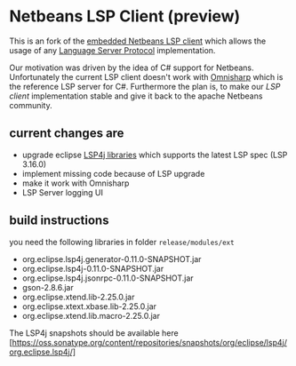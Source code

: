 # Netbeans LSP Client (preview)

This is an fork of the [embedded Netbeans LSP client](https://github.com/apache/netbeans/tree/master/ide/lsp.client) 
which allows the usage of any [Language Server Protocol](https://microsoft.github.io/language-server-protocol/) implementation.

Our motivation was driven by the idea of C# support for Netbeans. Unfortunately the current LSP client doesn't work
with [Omnisharp](https://github.com/OmniSharp/omnisharp-roslyn) which is the reference LSP server for C#.
Furthermore the plan is, to make our _LSP client_ implementation stable and give it back to the 
apache Netbeans community.

## current changes are

- upgrade eclipse [LSP4j libraries](https://github.com/eclipse/lsp4j) which supports the latest LSP spec (LSP 3.16.0) 
- implement missing code because of LSP upgrade
- make it work with Omnisharp
- LSP Server logging UI

## build instructions

you need the following libraries in folder `release/modules/ext`

- org.eclipse.lsp4j.generator-0.11.0-SNAPSHOT.jar
- org.eclipse.lsp4j-0.11.0-SNAPSHOT.jar
- org.eclipse.lsp4j.jsonrpc-0.11.0-SNAPSHOT.jar
- gson-2.8.6.jar
- org.eclipse.xtend.lib-2.25.0.jar
- org.eclipse.xtext.xbase.lib-2.25.0.jar
- org.eclipse.xtend.lib.macro-2.25.0.jar

The LSP4j snapshots should be available here [https://oss.sonatype.org/content/repositories/snapshots/org/eclipse/lsp4j/org.eclipse.lsp4j/]